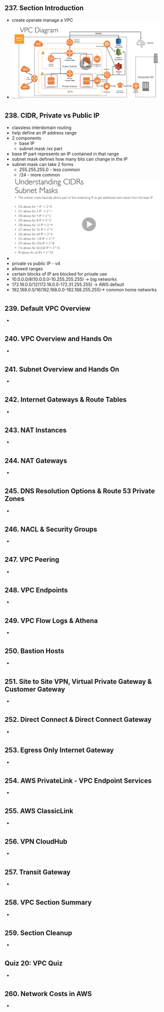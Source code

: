 ## 237. Section Introduction

- create operate manage a VPC
- ![VPC arch overview](img/21-vpc-diagram.png)

#

## 238. CIDR, Private vs Public IP

- classless interdomain routing
- help define an IP address range
- 2 components
  - base IP
  - subnet mask /xx part
- base IP part represents an IP contained in that range
- subnet mask defines how many bits can change in the IP
- subnet mask can take 2 forms
  - 255.255.255.0 - less common
  - /24 - more common
- ![how many available IPs based on subnet mask](img/21-subnetmasks.png)
- private vs public IP - v4
- allowed ranges
- certain blocks of IP are blocked for private use
- 10.0.0.0/8(10.0.0.0-10.255.255.255) -> big networks
- 172.16.0.0/12(172.16.0.0-172.31.255.255) -> AWS default
- 192.168.0.0/16(192.168.0.0-192.168.255.255)-> common home networks

#

## 239. Default VPC Overview

-

#

## 240. VPC Overview and Hands On

-

#

## 241. Subnet Overview and Hands On

-

#

## 242. Internet Gateways & Route Tables

-

#

## 243. NAT Instances

-

#

## 244. NAT Gateways

-

#

## 245. DNS Resolution Options & Route 53 Private Zones

-

#

## 246. NACL & Security Groups

-

#

## 247. VPC Peering

-

#

## 248. VPC Endpoints

-

#

## 249. VPC Flow Logs & Athena

-

#

## 250. Bastion Hosts

-

#

## 251. Site to Site VPN, Virtual Private Gateway & Customer Gateway

-

#

## 252. Direct Connect & Direct Connect Gateway

-

#

## 253. Egress Only Internet Gateway

-

#

## 254. AWS PrivateLink - VPC Endpoint Services

-

#

## 255. AWS ClassicLink

-

#

## 256. VPN CloudHub

-

#

## 257. Transit Gateway

-

#

## 258. VPC Section Summary

-

#

## 259. Section Cleanup

-

#

## Quiz 20: VPC Quiz

-

#

## 260. Network Costs in AWS

-

#
